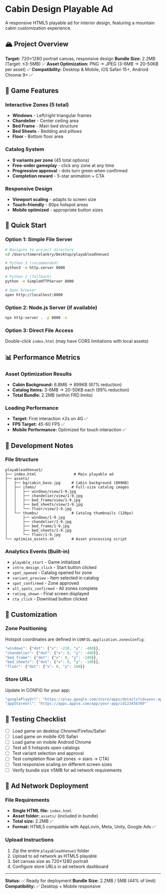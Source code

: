 # Cabin Design Playable Ad

A responsive HTML5 playable ad for interior design, featuring a mountain cabin customization experience.

## 🏔️ Project Overview

**Target:** 720×1280 portrait canvas, responsive design
**Bundle Size:** 2.2MB (Target: ≤3-5MB) ✅
**Asset Optimization:** PNG → JPEG (3-6MB → 20-50KB per asset) ✅
**Compatibility:** Desktop & Mobile, iOS Safari 15+, Android Chrome 9+ ✅

## 🎯 Game Features

### Interactive Zones (5 total)
- **Windows** - Left/right triangular frames 
- **Chandelier** - Center ceiling area
- **Bed Frame** - Main bed structure
- **Bed Sheets** - Bedding and pillows
- **Floor** - Bottom floor area

### Catalog System  
- **9 variants per zone** (45 total options)
- **Free-order gameplay** - click any zone at any time
- **Progressive approval** - dots turn green when confirmed
- **Completion reward** - 5-star animation + CTA

### Responsive Design
- **Viewport scaling** - adapts to screen size
- **Touch-friendly** - 80px hotspot areas 
- **Mobile optimized** - appropriate button sizes

## 🚀 Quick Start

### Option 1: Simple File Server
```bash
# Navigate to project directory
cd /Users/tomerelankry/Desktop/playableadVenue1

# Python 3 (recommended)
python3 -m http.server 8000

# Python 2 (fallback)
python -m SimpleHTTPServer 8000

# Open browser
open http://localhost:8000
```

### Option 2: Node.js Server (if available)
```bash
npx http-server . -p 8000 -o
```

### Option 3: Direct File Access
Double-click `index.html` (may have CORS limitations with local assets)

## 📊 Performance Metrics

### Asset Optimization Results
- **Cabin Background:** 6.8MB → 899KB (87% reduction)
- **Catalog Items:** 3-6MB → 20-50KB each (99% reduction)
- **Total Bundle:** 2.2MB (within FRD limits)

### Loading Performance
- **Target:** First interaction ≤2s on 4G ✅
- **FPS Target:** 45-60 FPS ✅
- **Mobile Performance:** Optimized for touch interaction ✅

## 🔧 Development Notes

### File Structure
```
playableadVenue1/
├── index.html                 # Main playable ad
├── assets/
│   ├── bg/cabin_base.jpg     # Cabin background (899KB)
│   ├── items/                # Full-size catalog images
│   │   ├── windows/view/1-9.jpg
│   │   ├── chandelier/view/1-9.jpg
│   │   ├── bed_frame/view/1-9.jpg
│   │   ├── bed_sheets/view/1-9.jpg
│   │   └── floor/view/1-9.jpg
│   └── thumbs/               # Catalog thumbnails (120px)
│       ├── windows/1-9.jpg
│       ├── chandelier/1-9.jpg
│       ├── bed_frame/1-9.jpg
│       ├── bed_sheets/1-9.jpg
│       └── floor/1-9.jpg
└── optimize_assets.sh        # Asset processing script
```

### Analytics Events (Built-in)
- `playable_start` - Game initialized
- `intro_design_click` - Start button clicked
- `spot_opened` - Catalog opened for zone
- `variant_preview` - Item selected in catalog  
- `spot_confirmed` - Zone approved
- `all_spots_confirmed` - All zones complete
- `rating_shown` - Final screen displayed
- `cta_click` - Download button clicked

## 🎨 Customization

### Zone Positioning
Hotspot coordinates are defined in `CONFIG.application.zonesConfig`:
```javascript
"windows": {"dot": {"x": -210, "y": -480}},
"chandelier": {"dot": {"x": 0, "y": -440}},
"bed_frame": {"dot": {"x": 0, "y": -140}},
"bed_sheets": {"dot": {"x": 0, "y": -180}},
"floor": {"dot": {"x": 0, "y": 160}}
```

### Store URLs
Update in CONFIG for your app:
```javascript
"googlePlayUrl": "https://play.google.com/store/apps/details?id=your.app.id",
"appStoreUrl": "https://apps.apple.com/app/your-app/id123456789"
```

## 🚦 Testing Checklist

- [ ] Load game on desktop Chrome/Firefox/Safari
- [ ] Load game on mobile iOS Safari
- [ ] Load game on mobile Android Chrome  
- [ ] Test all 5 hotspots open catalogs
- [ ] Test variant selection and approval
- [ ] Test completion flow (all zones → stars → CTA)
- [ ] Test responsive scaling on different screen sizes
- [ ] Verify bundle size ≤5MB for ad network requirements

## 🎯 Ad Network Deployment

### File Requirements
- **Single HTML file:** `index.html` 
- **Asset folder:** `assets/` (included in bundle)
- **Total size:** 2.2MB ✅
- **Format:** HTML5 compatible with AppLovin, Meta, Unity, Google Ads ✅

### Upload Instructions
1. Zip the entire `playableadVenue1` folder
2. Upload to ad network as HTML5 playable
3. Set canvas size as 720×1280 portrait
4. Configure store URLs in ad network dashboard

---

**Status:** ✅ Ready for deployment
**Bundle Size:** 2.2MB / 5MB (44% of limit)
**Compatibility:** ✅ Desktop + Mobile responsive